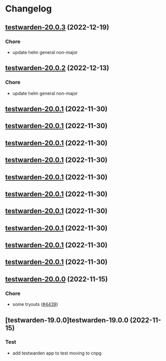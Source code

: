 # Changelog



## [testwarden-20.0.3](https://github.com/truecharts/charts/compare/testwarden-20.0.2...testwarden-20.0.3) (2022-12-19)

### Chore

- update helm general non-major
  
  


## [testwarden-20.0.2](https://github.com/truecharts/charts/compare/testwarden-20.0.1...testwarden-20.0.2) (2022-12-13)

### Chore

- update helm general non-major
  
  


## [testwarden-20.0.1](https://github.com/truecharts/charts/compare/testwarden-20.0.0...testwarden-20.0.1) (2022-11-30)




## [testwarden-20.0.1](https://github.com/truecharts/charts/compare/testwarden-20.0.0...testwarden-20.0.1) (2022-11-30)




## [testwarden-20.0.1](https://github.com/truecharts/charts/compare/testwarden-20.0.0...testwarden-20.0.1) (2022-11-30)




## [testwarden-20.0.1](https://github.com/truecharts/charts/compare/testwarden-20.0.0...testwarden-20.0.1) (2022-11-30)




## [testwarden-20.0.1](https://github.com/truecharts/charts/compare/testwarden-20.0.0...testwarden-20.0.1) (2022-11-30)




## [testwarden-20.0.1](https://github.com/truecharts/charts/compare/testwarden-20.0.0...testwarden-20.0.1) (2022-11-30)




## [testwarden-20.0.1](https://github.com/truecharts/charts/compare/testwarden-20.0.0...testwarden-20.0.1) (2022-11-30)




## [testwarden-20.0.1](https://github.com/truecharts/charts/compare/testwarden-20.0.0...testwarden-20.0.1) (2022-11-30)




## [testwarden-20.0.1](https://github.com/truecharts/charts/compare/testwarden-20.0.0...testwarden-20.0.1) (2022-11-30)




## [testwarden-20.0.1](https://github.com/truecharts/charts/compare/testwarden-20.0.0...testwarden-20.0.1) (2022-11-30)




## [testwarden-20.0.0](https://github.com/truecharts/charts/compare/testwarden-19.0.0...testwarden-20.0.0) (2022-11-15)

### Chore

- some tryouts ([#4439](https://github.com/truecharts/charts/issues/4439))
  
  


## [testwarden-19.0.0]testwarden-19.0.0 (2022-11-15)

### Test

- add testwarden app to test moving to cnpg
  
  